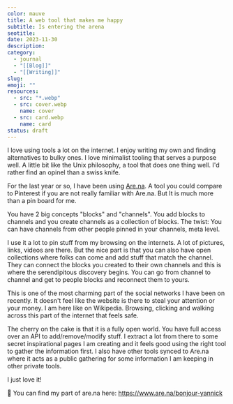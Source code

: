 ```yaml
---
color: mauve
title: A web tool that makes me happy
subtitle: Is entering the arena
seotitle: 
date: 2023-11-30
description: 
category:
  - journal
  - "[[Blog]]"
  - "[[Writing]]"
slug: 
emoji: ""
resources:
  - src: "*.webp"
  - src: cover.webp
    name: cover
  - src: card.webp
    name: card
status: draft
---
```

I love using tools a lot on the internet. I enjoy writing my own and finding alternatives to bulky ones. I love minimalist tooling that serves a purpose well. A little bit like the Unix philosophy, a tool that does one thing well. I'd rather find an opinel than a swiss knife. 

For the last year or so, I have been using [Are.na](https://are.na). A tool you could compare to Pinterest if you are not really familiar with Are.na. But It is much more than a pin board for me. 

You have 2 big concepts "blocks" and "channels". You add blocks to channels and you create channels as a collection of blocks. The twist: You can have channels from other people pinned in your channels, meta level.

I use it a lot to pin stuff from my browsing on the internets. A lot of pictures, links, videos are there. But the nice part is that you can also have open collections where folks can come and add stuff that match the channel. They can connect the blocks you created to their own channels and this is where the serendipitous discovery begins. You can go from channel to channel and get to people blocks and reconnect them to yours. 

This is one of the most charming part of the social networks I have been on recently. It doesn't feel like the website is there to steal your attention or your money. I am here like on Wikipedia. Browsing, clicking and walking across this part of the internet that feels safe. 

The cherry on the cake is that it is a fully open world. You have full access over an API to add/remove/modify stuff. I extract a lot from there to some secret inspirational pages I am creating and it feels good using the right tool to gather the information first. I also have other tools synced to Are.na where it acts as a public gathering for some information I am keeping in other private tools. 

I just love it! 

💌 You can find my part of are.na here: https://www.are.na/bonjour-yannick
